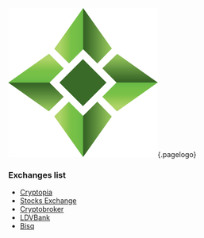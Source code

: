 ![Logo](/uploads/logo.png "Logo"){.pagelogo}
<!-- TITLE: Supported Exchanges -->
<!-- SUBTITLE: A stable network with no premine and no dev fees -->

### Exchanges list

* [Cryptopia](https://www.cryptopia.co.nz/Exchange?market=ELLA_BTC)
* [Stocks Exchange](https://stocks.exchange/trade/ELLA/BTC)
* [Cryptobroker](https://trade.cryptobroker.io/markets/ellabtc)
* [LDVBank](https://ldvbank.com/en-us/trading/)
* [Bisq](https://bisq.network/)
